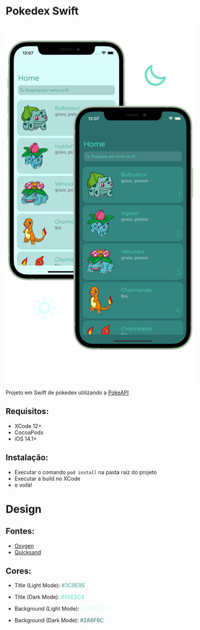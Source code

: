 # Pokedex Swift

![Screenshot](/screenshot.png)

Projeto em Swift de pokedex utilizando a [PokeAPI](https://pokeapi.co) 

## Requisitos:

- XCode 12+
- CocoaPods
- iOS 14.1+

## Instalação:

- Executar o comando ``pod install`` na pasta raiz do projeto
- Executar a build no XCode
- e voilà!

# Design

## Fontes:

- [Oxygen](https://fonts.google.com/specimen/Oxygen)
- [Quicksand](https://fonts.google.com/specimen/Quicksand)

## Cores:

- <p> Title (Light Mode): <span style="color:#3C9E95"> #3C9E95 </span></p>
- <p> Title (Dark Mode): <span style="color:#56E2C4"> #56E2C4 </span></p>
- <p> Background (Light Mode): <span style="color:#D8FFFB"> #D8FFFB </span></p>
- <p> Background (Dark Mode): <span style="color:#2A6F6C"> #2A6F6C </span></p>